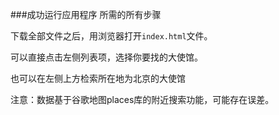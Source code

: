 ###成功运行应用程序 所需的所有步骤

下载全部文件之后，用浏览器打开`index.html`文件。

可以直接点击左侧列表项，选择你要找的大使馆。

也可以在左侧上方检索所在地为北京的大使馆

注意：数据基于谷歌地图places库的附近搜索功能，可能存在误差。
